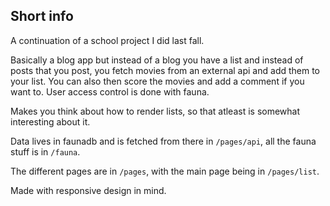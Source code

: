 ## Short info

A continuation of a school project I did last fall.

Basically a blog app but instead of a blog you have a list and instead of posts that you post, you fetch movies from an external api and add them to your list. You can also then score the movies and add a comment if you want to. User access control is done with fauna.

Makes you think about how to render lists, so that atleast is somewhat interesting about it.

Data lives in faunadb and is fetched from there in `/pages/api`, all the fauna stuff is in `/fauna`.

The different pages are in `/pages`, with the main page being in `/pages/list`.

Made with responsive design in mind.
